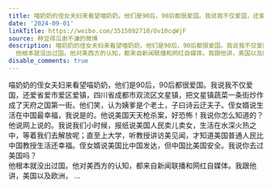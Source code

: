```yaml
---
title: 喵奶奶的侄女夫妇来看望喵奶奶，他们是90后，90后都很爱国。我说我不仅爱国，还爱省爱市爱区爱镇，四川省成都市双流区文星镇，把文星镇蔬菜一条街炒作成了天府之...
date: '2024-09-01'
linkTitle: https://weibo.com/3515092710/Ov10cqWjF
source: 种豆得瓜谢不谦的微博
description: 喵奶奶的侄女夫妇来看望喵奶奶，他们是90后，90后都很爱国。我说我不仅爱国，还爱省爱市爱区爱镇，四川省成都市双流区文星镇，把文星镇蔬菜一条街炒作成了天府之国第一街。他们笑，认为姨爹是个老土，子曰诗云迂夫子。侄女婿说生活在中国最幸福，我说是的。他说美国天天枪杀案，好恐怖！我说你怎么知道的？他说网上说的。我说我们小时候，报纸说美国人民卖儿卖女，生活在水深火热之中，等着我们去解放呢；直至上大学，听教授讲访美见闻，才知道美国普通人民比中国教授生活还幸福。侄女婿说美国比中国发达，但中国比美国安全。我说你去过美国吗？<br>
  他根本就没出过国。他对美西方的认知，都来自新闻联播和网红自媒体。我跟他讲，美国以及欧洲， ...
disable_comments: true
---
```

喵奶奶的侄女夫妇来看望喵奶奶，他们是90后，90后都很爱国。我说我不仅爱国，还爱省爱市爱区爱镇，四川省成都市双流区文星镇，把文星镇蔬菜一条街炒作成了天府之国第一街。他们笑，认为姨爹是个老土，子曰诗云迂夫子。侄女婿说生活在中国最幸福，我说是的。他说美国天天枪杀案，好恐怖！我说你怎么知道的？他说网上说的。我说我们小时候，报纸说美国人民卖儿卖女，生活在水深火热之中，等着我们去解放呢；直至上大学，听教授讲访美见闻，才知道美国普通人民比中国教授生活还幸福。侄女婿说美国比中国发达，但中国比美国安全。我说你去过美国吗？<br> 他根本就没出过国。他对美西方的认知，都来自新闻联播和网红自媒体。我跟他讲，美国以及欧洲， ...